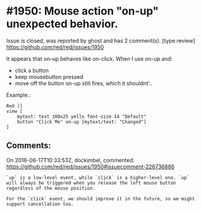 
#1950: Mouse action "on-up" unexpected behavior.
================================================================================
Issue is closed, was reported by ghost and has 2 comment(s).
[type.review]
<https://github.com/red/red/issues/1950>

It appears that on-up behaves like on-click.
When I use on-up and:
- click a button
- keep mousebutton pressed
- move off the button
  on-up still fires, which it shouldnt'..

Example.:

```
Red []
view [
    mytext: text 100x25 yello font-size 14 "Default"
    button "Click Me" on-up [mytext/text: "Changed"]
]
```



Comments:
--------------------------------------------------------------------------------

On 2016-06-17T10:33:53Z, dockimbel, commented:
<https://github.com/red/red/issues/1950#issuecomment-226736886>

    `up` is a low-level event, while `click` is a higher-level one. `up` will always be triggered when you release the left mouse button regardless of the mouse position.
    
    For the `click` event, we should improve it in the future, so we might support cancellation too.

